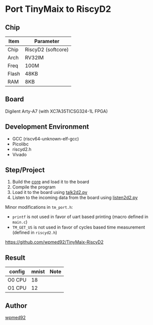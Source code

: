 # Port TinyMaix to RiscyD2

## Chip

| Item         | Parameter          |
| ------------ | -------------------|
| Chip         | RiscyD2 (softcore) |
| Arch         | RV32IM             |
| Freq         | 100M               |
| Flash        | 48KB               |
| RAM          | 8KB                |

## Board 

Digilent Arty-A7 (with XC7A35TICSG324-1L FPGA)

## Development Environment

* GCC (riscv64-unknown-elf-gcc)
* Picolibc
* riscyd2.h
* Vivado

## Step/Project

1. Build the [core](https://github.com/wpmed92/RiscyD2) and load it to the board
2. Compile the program
3. Load it to the board using [talk2d2.py](https://github.com/wpmed92/RiscyD2/blob/main/tools/talk2d2.py)
4. Listen to the incoming data from the board using [listen2d2.py](https://github.com/wpmed92/RiscyD2/blob/main/tools/listen2d2.py)

Minor modifications in `tm_port.h`:
* `printf` is not used in favor of uart based printing (macro defined in `main.c`)
* `TM_GET_US` is not used in favor of cycles based time measurement (defined in `riscyd2.h`)

https://github.com/wpmed92/TinyMaix-RiscyD2

## Result

| config | mnist | Note |
| ------ | ----- | ---- |
| O0 CPU | 18    |      |
| O1 CPU | 12    |      |


## Author

[wpmed92](https://github.com/wpmed92)
